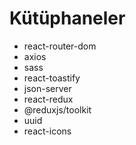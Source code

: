 # Kütüphaneler

- react-router-dom
- axios
- sass
- react-toastify
- json-server
- react-redux
- @reduxjs/toolkit
- uuid
- react-icons